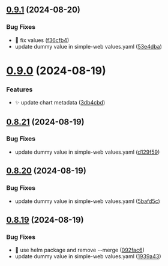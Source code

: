 ## [0.9.1](https://github.com/garrygerber/simple-web/compare/simple_web-v0.9.0...simple_web-v0.9.1) (2024-08-20)


### Bug Fixes

* :bug: fix values ([f36cfb4](https://github.com/garrygerber/simple-web/commit/f36cfb40e6d3ce4a867203968a8684598bd798c5))
* update dummy value in simple-web values.yaml ([53e4dba](https://github.com/garrygerber/simple-web/commit/53e4dbaaf2c113660712f6fb90a25f1ec6ab04e0))



# [0.9.0](https://github.com/garrygerber/simple-web/compare/simple_web-v0.8.21...simple_web-v0.9.0) (2024-08-19)


### Features

* :sparkles: update chart metadata ([3db4cbd](https://github.com/garrygerber/simple-web/commit/3db4cbd1316f5904e81d61afc9d836fdc96917dd))



## [0.8.21](https://github.com/garrygerber/simple-web/compare/simple_web-v0.8.20...simple_web-v0.8.21) (2024-08-19)


### Bug Fixes

* update dummy value in simple-web values.yaml ([d129f59](https://github.com/garrygerber/simple-web/commit/d129f59379a8487596284af05b799b56d2d058d1))



## [0.8.20](https://github.com/garrygerber/simple-web/compare/simple_web-v0.8.19...simple_web-v0.8.20) (2024-08-19)


### Bug Fixes

* update dummy value in simple-web values.yaml ([5bafd5c](https://github.com/garrygerber/simple-web/commit/5bafd5cfea6dd5a38c1bc7d8fe0a22651c6de58d))



## [0.8.19](https://github.com/garrygerber/simple-web/compare/simple_web-v0.8.18...simple_web-v0.8.19) (2024-08-19)


### Bug Fixes

* :bug: use helm package and remove --merge ([092fac6](https://github.com/garrygerber/simple-web/commit/092fac6945842503054476b2337bc44346291359))
* update dummy value in simple-web values.yaml ([1939a43](https://github.com/garrygerber/simple-web/commit/1939a4324ef7c069bf5a322986e6e1fa6804fc06))



